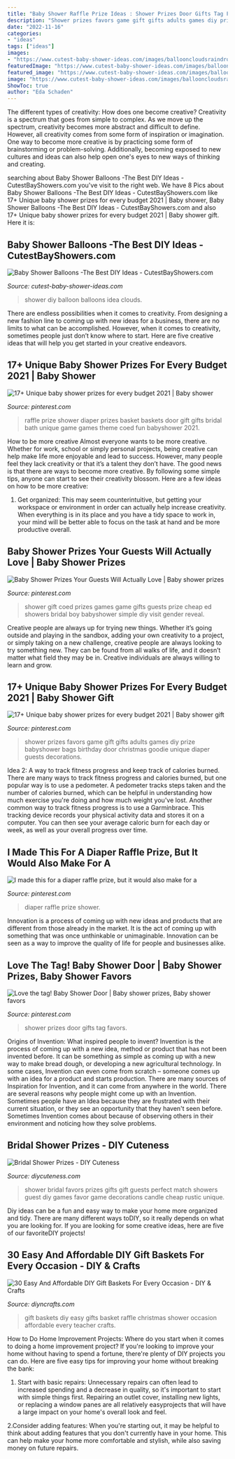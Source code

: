 ```yaml
---
title: "Baby Shower Raffle Prize Ideas : Shower Prizes Door Gifts Tag Favors"
description: "Shower prizes favors game gift gifts adults games diy prize babyshower bags birthday door christmas goodie unique diaper guests decorations"
date: "2022-11-16"
categories:
- "ideas"
tags: ["ideas"]
images:
- "https://www.cutest-baby-shower-ideas.com/images/ballooncloudsraindrops.jpg"
featuredImage: "https://www.cutest-baby-shower-ideas.com/images/ballooncloudsraindrops.jpg"
featured_image: "https://www.cutest-baby-shower-ideas.com/images/ballooncloudsraindrops.jpg"
image: "https://www.cutest-baby-shower-ideas.com/images/ballooncloudsraindrops.jpg"
ShowToc: true
author: "Eda Schaden"
---
```



The different types of creativity: How does one become creative?
Creativity is a spectrum that goes from simple to complex. As we move up the spectrum, creativity becomes more abstract and difficult to define. However, all creativity comes from some form of inspiration or imagination. One way to become more creative is by practicing some form of brainstorming or problem-solving. Additionally, becoming exposed to new cultures and ideas can also help open one's eyes to new ways of thinking and creating.

	

		
searching about Baby Shower Balloons -The Best DIY Ideas - CutestBayShowers.com you've visit to the right web. We have 8 Pics about Baby Shower Balloons -The Best DIY Ideas - CutestBayShowers.com like 17+ Unique baby shower prizes for every budget 2021 | Baby shower, Baby Shower Balloons -The Best DIY Ideas - CutestBayShowers.com and also 17+ Unique baby shower prizes for every budget 2021 | Baby shower gift. Here it is:
		
    
## Baby Shower Balloons -The Best DIY Ideas - CutestBayShowers.com

<img loading=lazy src="https://www.cutest-baby-shower-ideas.com/images/ballooncloudsraindrops.jpg" onerror="this.onerror=null;this.src='https://tse2.mm.bing.net/th?id=OIP.ssTG-z8bemag2bqhQG8QsQHaLH&amp;pid=15.1';" alt="Baby Shower Balloons -The Best DIY Ideas - CutestBayShowers.com">

_Source: cutest-baby-shower-ideas.com_

>shower diy balloon balloons idea clouds. 

	

There are endless possibilities when it comes to creativity. From designing a new fashion line to coming up with new ideas for a business, there are no limits to what can be accomplished. However, when it comes to creativity, sometimes people just don’t know where to start. Here are five creative ideas that will help you get started in your creative endeavors.

    
## 17+ Unique Baby Shower Prizes For Every Budget 2021 | Baby Shower

<img loading=lazy src="https://i.pinimg.com/736x/98/d8/e5/98d8e5f7cd4552e4b090b4b339e12d6f.jpg" onerror="this.onerror=null;this.src='https://tse3.mm.bing.net/th?id=OIP.dTipkan59upwGW29eotxqwHaIb&amp;pid=15.1';" alt="17+ Unique baby shower prizes for every budget 2021 | Baby shower">

_Source: pinterest.com_

>raffle prize shower diaper prizes basket baskets door gift gifts bridal bath unique game games theme coed fun babyshower 2021. 

	

How to be more creative
Almost everyone wants to be more creative. Whether for work, school or simply personal projects, being creative can help make life more enjoyable and lead to success. However, many people feel they lack creativity or that it’s a talent they don’t have. The good news is that there are ways to become more creative. By following some simple tips, anyone can start to see their creativity blossom.
Here are a few ideas on how to be more creative:

1) Get organized: This may seem counterintuitive, but getting your workspace or environment in order can actually help increase creativity. When everything is in its place and you have a tidy space to work in, your mind will be better able to focus on the task at hand and be more productive overall.

    
## Baby Shower Prizes Your Guests Will Actually Love | Baby Shower Prizes

<img loading=lazy src="https://i.pinimg.com/736x/8e/5e/b6/8e5eb69d347950f94ffe32ebb4c4d280.jpg" onerror="this.onerror=null;this.src='https://tse3.mm.bing.net/th?id=OIP.XDFcoha8eQj62KHQShOkfQHaJ4&amp;pid=15.1';" alt="Baby Shower Prizes Your Guests Will Actually Love | Baby shower prizes">

_Source: pinterest.com_

>shower gift coed prizes games game gifts guests prize cheap ed showers bridal boy babyshower simple diy visit gender reveal. 

	

Creative people are always up for trying new things. Whether it’s going outside and playing in the sandbox, adding your own creativity to a project, or simply taking on a new challenge, creative people are always looking to try something new. They can be found from all walks of life, and it doesn’t matter what field they may be in. Creative individuals are always willing to learn and grow.

    
## 17+ Unique Baby Shower Prizes For Every Budget 2021 | Baby Shower Gift

<img loading=lazy src="https://i.pinimg.com/736x/dd/71/70/dd7170cbce0f99f9bf99ee8cceed154a.jpg" onerror="this.onerror=null;this.src='https://tse2.mm.bing.net/th?id=OIP.AhXfeLzLctc4SCkO_AQCZwHaJ3&amp;pid=15.1';" alt="17+ Unique baby shower prizes for every budget 2021 | Baby shower gift">

_Source: pinterest.com_

>shower prizes favors game gift gifts adults games diy prize babyshower bags birthday door christmas goodie unique diaper guests decorations. 

	

Idea 2: A way to track fitness progress and keep track of calories burned.
There are many ways to track fitness progress and calories burned, but one popular way is to use a pedometer. A pedometer tracks steps taken and the number of calories burned, which can be helpful in understanding how much exercise you're doing and how much weight you've lost. Another common way to track fitness progress is to use a Garminbrace. This tracking device records your physical activity data and stores it on a computer. You can then see your average caloric burn for each day or week, as well as your overall progress over time.

    
## I Made This For A Diaper Raffle Prize, But It Would Also Make For A

<img loading=lazy src="https://i.pinimg.com/736x/b0/52/51/b052514f102d85e9c2cb5b1b218b3793.jpg" onerror="this.onerror=null;this.src='https://tse3.mm.bing.net/th?id=OIP.Y7udKENDz4xnqPycxa63eQHaNL&amp;pid=15.1';" alt="I made this for a diaper raffle prize, but it would also make for a">

_Source: pinterest.com_

>diaper raffle prize shower. 

	

Innovation is a process of coming up with new ideas and products that are different from those already in the market. It is the act of coming up with something that was once unthinkable or unimaginable. Innovation can be seen as a way to improve the quality of life for people and businesses alike.

    
## Love The Tag! Baby Shower Door | Baby Shower Prizes, Baby Shower Favors

<img loading=lazy src="https://i.pinimg.com/736x/0e/61/23/0e61233f67789ea8e6d052050f688300.jpg" onerror="this.onerror=null;this.src='https://tse4.mm.bing.net/th?id=OIP.AK3Wft4Bv5Fh-2RfVKrZNQAAAA&amp;pid=15.1';" alt="Love the tag! Baby Shower Door | Baby shower prizes, Baby shower favors">

_Source: pinterest.com_

>shower prizes door gifts tag favors. 

	

Origins of Invention: What inspired people to invent?
Invention is the process of coming up with a new idea, method or product that has not been invented before. It can be something as simple as coming up with a new way to make bread dough, or developing a new agricultural technology. In some cases, Invention can even come from scratch – someone comes up with an idea for a product and starts production. There are many sources of Inspiration for Invention, and it can come from anywhere in the world.
There are several reasons why people might come up with an Invention. Sometimes people have an Idea because they are frustrated with their current situation, or they see an opportunity that they haven't seen before. Sometimes Invention comes about because of observing others in their environment and noticing how they solve problems.

    
## Bridal Shower Prizes - DIY Cuteness

<img loading=lazy src="https://diycuteness.com/wp-content/uploads/2020/01/Bridal-Shower-Prizes-3.jpg" onerror="this.onerror=null;this.src='https://tse2.mm.bing.net/th?id=OIP.l_tD0dqfhcA_rOP6OPwurgHaJ4&amp;pid=15.1';" alt="Bridal Shower Prizes - DIY Cuteness">

_Source: diycuteness.com_

>shower bridal favors prizes gifts gift guests perfect match showers guest diy games favor game decorations candle cheap rustic unique. 

	

Diy ideas can be a fun and easy way to make your home more organized and tidy. There are many different ways toDIY, so it really depends on what you are looking for. If you are looking for some creative ideas, here are five of our favoriteDIY projects!

    
## 30 Easy And Affordable DIY Gift Baskets For Every Occasion - DIY &amp; Crafts

<img loading=lazy src="https://cdn.diyncrafts.com/wp-content/uploads/2017/06/gift-basket-ideas.jpg" onerror="this.onerror=null;this.src='https://tse3.mm.bing.net/th?id=OIP.GGVW6vLjMPX6Qpp5Oj01egHaD4&amp;pid=15.1';" alt="30 Easy And Affordable DIY Gift Baskets For Every Occasion - DIY &amp; Crafts">

_Source: diyncrafts.com_

>gift baskets diy easy gifts basket raffle christmas shower occasion affordable every teacher crafts. 

	

How to Do Home Improvement Projects: Where do you start when it comes to doing a home improvement project?
If you're looking to improve your home without having to spend a fortune, there're plenty of DIY projects you can do. Here are five easy tips for improving your home without breaking the bank:
1. Start with basic repairs: Unnecessary repairs can often lead to increased spending and a decrease in quality, so it's important to start with simple things first. Repairing an outlet cover, installing new lights, or replacing a window panes are all relatively easyprojects that will have a large impact on your home's overall look and feel.

2.Consider adding features: When you're starting out, it may be helpful to think about adding features that you don't currently have in your home. This can help make your home more comfortable and stylish, while also saving money on future repairs.

